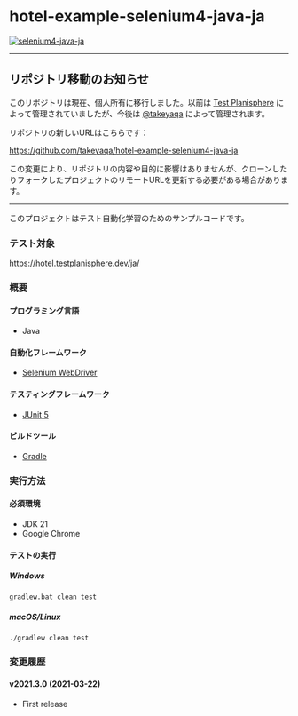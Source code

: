 # hotel-example-selenium4-java-ja

[![selenium4-java-ja](https://github.com/takeyaqa/hotel-example-selenium4-java-ja/actions/workflows/test.yml/badge.svg)](https://github.com/takeyaqa/hotel-example-selenium4-java-ja/actions/workflows/test.yml)

---

## リポジトリ移動のお知らせ

このリポジトリは現在、個人所有に移行しました。以前は [Test Planisphere](https://github.com/testplanisphere) によって管理されていましたが、今後は [@takeyaqa](https://github.com/takeyaqa) によって管理されます。

リポジトリの新しいURLはこちらです：

https://github.com/takeyaqa/hotel-example-selenium4-java-ja

この変更により、リポジトリの内容や目的に影響はありませんが、クローンしたりフォークしたプロジェクトのリモートURLを更新する必要がある場合があります。

---

このプロジェクトはテスト自動化学習のためのサンプルコードです。

### テスト対象

https://hotel.testplanisphere.dev/ja/

### 概要

#### プログラミング言語

* Java

#### 自動化フレームワーク

* [Selenium WebDriver](https://www.selenium.dev/)

#### テスティングフレームワーク

* [JUnit 5](https://junit.org/junit5/)

#### ビルドツール

* [Gradle](https://gradle.org/)

### 実行方法

#### 必須環境

* JDK 21
* Google Chrome

#### テストの実行

##### Windows

```
gradlew.bat clean test
```

##### macOS/Linux

```
./gradlew clean test
```

### 変更履歴

#### v2021.3.0 (2021-03-22)

* First release
